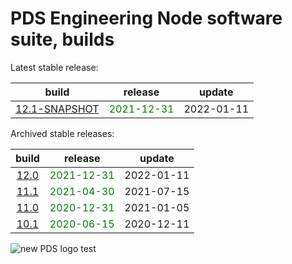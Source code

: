
PDS Engineering Node software suite, builds
===========================================


Latest stable release:  

|build|release|update|
| :---: | :---: | :---: |
|[12.1-SNAPSHOT](./12.1-SNAPSHOT)|<span style="color:green">2021-12-31</span>|2022-01-11|
  


Archived stable releases:  

|build|release|update|
| :---: | :---: | :---: |
|[12.0](./12.0)|<span style="color:green">2021-12-31</span>|2022-01-11|
|[11.1](./11.1)|<span style="color:green">2021-04-30</span>|2021-07-15|
|[11.0](./11.0)|<span style="color:green">2020-12-31</span>|2021-01-05|
|[10.1](./10.1)|<span style="color:green">2020-06-15</span>|2020-12-11|
  
![new PDS logo test](https://nasa-pds.github.io/pdsen-corral/images/logo.png)